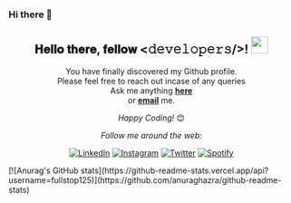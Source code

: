 ### Hi there 👋

<!--
**fullstop125/fullstop125** is a ✨ _special_ ✨ repository because its `README.md` (this file) appears on your GitHub profile.

Here are some ideas to get you started:

- 🔭 I’m currently working on ...
- 🌱 I’m currently learning ...
- 👯 I’m looking to collaborate on ...
- 🤔 I’m looking for help with ...
- 💬 Ask me about ...
- 📫 How to reach me: ...
- 😄 Pronouns: ...
- ⚡ Fun fact: ...
-->
<div align="center">
<h2> 𝐇𝐞𝐥𝐥𝐨 𝐭𝐡𝐞𝐫𝐞, 𝐟𝐞𝐥𝐥𝐨𝐰 <𝚍𝚎𝚟𝚎𝚕𝚘𝚙𝚎𝚛𝚜/>! <img src="https://github.com/fullstop125/fullstop125/blob/master/gifs/Hi.gif" width="30"></h2>
</div>

<div align="center" width="50">

</div>

<div align="center">
 

You have finally discovered my Github profile. <br>
Please feel free to reach out incase of any queries  <br>
Ask me anything <a href="https://github.com/fullstop125/fullstop125/issues/new"><b>here</b></a><br>
or <a href="mailto:hassanmoses125@gmail.com"><b>email</b></a> me.

<i>Happy Coding!</i> 😊

</div>

<div align="center">

<i>Follow me around the web:</i><br>

<a href="https://www.linkedin.com/in/momanyi-hassan-32a489180/" target="_blank"><img src="https://img.shields.io/badge/LinkedIn-%230077B5.svg?&style=flat-square&logo=linkedin&logoColor=white" alt="LinkedIn"></a>
<a href="https://www.instagram.com/hassanymoses" target="_blank"><img src="https://img.shields.io/badge/Instagram-%23E4405F.svg?&style=flat-square&logo=instagram&logoColor=white" alt="Instagram"></a>
<a href="https://twitter.com/MosesHassany" target="_blank"><img src="https://img.shields.io/badge/Twitter-%231DA1F2.svg?&style=flat-square&logo=twitter&logoColor=white" alt="Twitter"></a>
<a href="https://open.spotify.com/user/of7psvnptjdgrq3rv4xioco8m" target="_blank"><img src="https://img.shields.io/badge/Spotify-%231ED760.svg?&style=flat-square&logo=spotify&logoColor=white" alt="Spotify"></a>
<!-- <a href="https://dev.to/ABSphreak" target="_blank"><img src="https://img.shields.io/badge/DEV-%230A0A0A.svg?&style=flat-square&logo=DEV.to&logoColor=white" alt="DEV.to"></a> -->

</div>
[![Anurag's GitHub stats](https://github-readme-stats.vercel.app/api?username=fullstop125)](https://github.com/anuraghazra/github-readme-stats)
